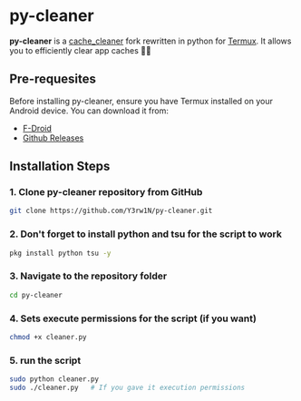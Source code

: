 # py-cleaner
**py-cleaner** is a [cache_cleaner](https://github.com/takeru-kageyuki/cache_cleaner) fork rewritten in python for [Termux](https://github.com/termux/termux-app). It allows you to efficiently clear app caches 🧹✨

## Pre-requesites
Before installing py-cleaner, ensure you have Termux installed on your Android device. You can download it from:

- [F-Droid](https://f-droid.org/packages/com.termux/)
- [Github Releases](https://github.com/termux/termux-app)

## Installation Steps
### 1. Clone py-cleaner repository from GitHub
``` bash
git clone https://github.com/Y3rw1N/py-cleaner.git
```
### 2. Don't forget to install python and tsu for the script to work
``` bash
pkg install python tsu -y
```
### 3. Navigate to the repository folder
``` bash
cd py-cleaner
```
### 4. Sets execute permissions for the script (if you want)
``` bash
chmod +x cleaner.py
```
### 5. run the script
``` bash
sudo python cleaner.py
sudo ./cleaner.py   # If you gave it execution permissions
```
